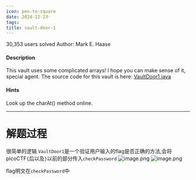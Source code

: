 ```yaml
---
icon: pen-to-square
date: 2024-12-23
tags: 
title: vault-door-1
---
```

30,353 users solved
Author: Mark E. Haase
#### Description
This vault uses some complicated arrays! I hope you can make sense of it, special agent. The source code for this vault is here: [VaultDoor1.java](https://jupiter.challenges.picoctf.org/static/29b91e638ccbd76aaa8c0462d1c64d8d/VaultDoor1.java)

#### Hints
Look up the charAt() method online.

----
# 解题过程
很简单的逻辑
`VaultDoor1`是一个验证用户输入的flag是否正确的方法,会将picoCTF`{`后以及`}`以前的部分传入`checkPassword`
![image.png](https://cdn.jsdelivr.net/gh/fakeppa/blog-img/20241223145952.png)
![image.png](https://cdn.jsdelivr.net/gh/fakeppa/blog-img/20241223150256.png)

flag明文在`checkPassword`中
